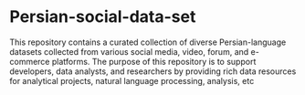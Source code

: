 # Persian-social-data-set
This repository contains a curated collection of diverse Persian-language datasets collected from various social media, video, forum, and e-commerce platforms.  The purpose of this repository is to support developers, data analysts, and researchers by providing rich data resources for analytical projects, natural language processing, analysis, etc

